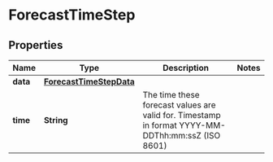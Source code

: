 

# ForecastTimeStep

## Properties

Name | Type | Description | Notes
------------ | ------------- | ------------- | -------------
**data** | [**ForecastTimeStepData**](ForecastTimeStepData.md) |  | 
**time** | **String** | The time these forecast values are valid for. Timestamp in format YYYY-MM-DDThh:mm:ssZ (ISO 8601) | 




